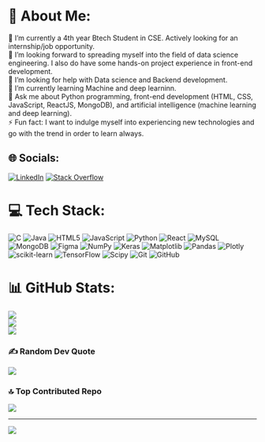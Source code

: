 # 💫 About Me:
🔭 I’m currently a 4th year Btech Student in CSE. Actively looking for an internship/job opportunity.<br>👯 I’m looking forward to spreading myself into the field of data science engineering. I also do have some hands-on project experience in front-end development.<br>🤝 I’m looking for help with Data science and Backend development.<br>🌱 I’m currently learning Machine and deep learninn.<br>💬 Ask me about Python programming, front-end development (HTML, CSS, JavaScript, ReactJS, MongoDB), and artificial intelligence (machine learning and deep learning).<br>⚡ Fun fact: I want to indulge myself into experiencing new technologies and go with the trend in order to learn always.


## 🌐 Socials:
[![LinkedIn](https://img.shields.io/badge/LinkedIn-%230077B5.svg?logo=linkedin&logoColor=white)](https://linkedin.com/in/shubhranshu489) [![Stack Overflow](https://img.shields.io/badge/-Stackoverflow-FE7A16?logo=stack-overflow&logoColor=white)](https://stackoverflow.com/users/users/26019706) 

# 💻 Tech Stack:
![C](https://img.shields.io/badge/c-%2300599C.svg?style=for-the-badge&logo=c&logoColor=white) ![Java](https://img.shields.io/badge/java-%23ED8B00.svg?style=for-the-badge&logo=openjdk&logoColor=white) ![HTML5](https://img.shields.io/badge/html5-%23E34F26.svg?style=for-the-badge&logo=html5&logoColor=white) ![JavaScript](https://img.shields.io/badge/javascript-%23323330.svg?style=for-the-badge&logo=javascript&logoColor=%23F7DF1E) ![Python](https://img.shields.io/badge/python-3670A0?style=for-the-badge&logo=python&logoColor=ffdd54) ![React](https://img.shields.io/badge/react-%2320232a.svg?style=for-the-badge&logo=react&logoColor=%2361DAFB) ![MySQL](https://img.shields.io/badge/mysql-4479A1.svg?style=for-the-badge&logo=mysql&logoColor=white) ![MongoDB](https://img.shields.io/badge/MongoDB-%234ea94b.svg?style=for-the-badge&logo=mongodb&logoColor=white) ![Figma](https://img.shields.io/badge/figma-%23F24E1E.svg?style=for-the-badge&logo=figma&logoColor=white) ![NumPy](https://img.shields.io/badge/numpy-%23013243.svg?style=for-the-badge&logo=numpy&logoColor=white) ![Keras](https://img.shields.io/badge/Keras-%23D00000.svg?style=for-the-badge&logo=Keras&logoColor=white) ![Matplotlib](https://img.shields.io/badge/Matplotlib-%23ffffff.svg?style=for-the-badge&logo=Matplotlib&logoColor=black) ![Pandas](https://img.shields.io/badge/pandas-%23150458.svg?style=for-the-badge&logo=pandas&logoColor=white) ![Plotly](https://img.shields.io/badge/Plotly-%233F4F75.svg?style=for-the-badge&logo=plotly&logoColor=white) ![scikit-learn](https://img.shields.io/badge/scikit--learn-%23F7931E.svg?style=for-the-badge&logo=scikit-learn&logoColor=white) ![TensorFlow](https://img.shields.io/badge/TensorFlow-%23FF6F00.svg?style=for-the-badge&logo=TensorFlow&logoColor=white) ![Scipy](https://img.shields.io/badge/SciPy-%230C55A5.svg?style=for-the-badge&logo=scipy&logoColor=%white) ![Git](https://img.shields.io/badge/git-%23F05033.svg?style=for-the-badge&logo=git&logoColor=white) ![GitHub](https://img.shields.io/badge/github-%23121011.svg?style=for-the-badge&logo=github&logoColor=white)
# 📊 GitHub Stats:
![](https://github-readme-stats.vercel.app/api?username=Shubhranshu331&theme=dark&hide_border=false&include_all_commits=false&count_private=false)<br/>
![](https://github-readme-streak-stats.herokuapp.com/?user=Shubhranshu331&theme=dark&hide_border=false)<br/>
![](https://github-readme-stats.vercel.app/api/top-langs/?username=Shubhranshu331&theme=dark&hide_border=false&include_all_commits=false&count_private=false&layout=compact)

### ✍️ Random Dev Quote
![](https://quotes-github-readme.vercel.app/api?type=horizontal&theme=radical)

### 🔝 Top Contributed Repo
![](https://github-contributor-stats.vercel.app/api?username=Shubhranshu331&limit=5&theme=dark&combine_all_yearly_contributions=true)

---
[![](https://visitcount.itsvg.in/api?id=Shubhranshu331&icon=0&color=1)](https://visitcount.itsvg.in)

<!-- Proudly created with GPRM ( https://gprm.itsvg.in ) -->
